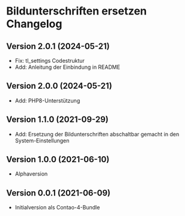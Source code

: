 # Bildunterschriften ersetzen Changelog

## Version 2.0.1 (2024-05-21)

* Fix: tl_settings Codestruktur
* Add: Anleitung der Einbindung in README

## Version 2.0.0 (2024-05-21)

* Add: PHP8-Unterstützung

## Version 1.1.0 (2021-09-29)

* Add: Ersetzung der Bildunterschriften abschaltbar gemacht in den System-Einstellungen

## Version 1.0.0 (2021-06-10)

* Alphaversion

## Version 0.0.1 (2021-06-09)

* Initialversion als Contao-4-Bundle
